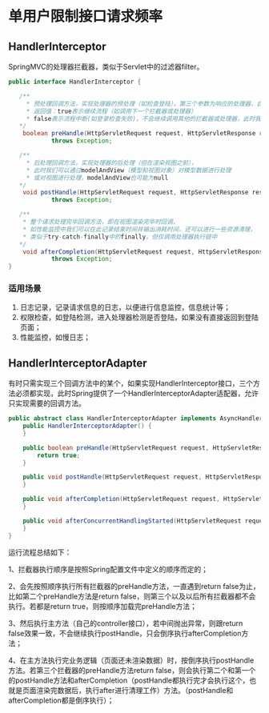# 单用户限制接口请求频率

## HandlerInterceptor

SpringMVC的处理器拦截器，类似于Servlet中的过滤器filter。

```java
public interface HandlerInterceptor {

   /**
     * 预处理回调方法，实现处理器的预处理（如检查登陆），第三个参数为响应的处理器，自定义Controller
     * 返回值：true表示继续流程（如调用下一个拦截器或处理器）
     * false表示流程中断(如登录检查失败)，不会继续调用其他的拦截器或处理器，此时我们需要通过response来产生响应；
   */
    boolean preHandle(HttpServletRequest request, HttpServletResponse response, Object handler)
            throws Exception;

   /**
     * 后处理回调方法，实现处理器的后处理（但在渲染视图之前），
     * 此时我们可以通过modelAndView（模型和视图对象）对模型数据进行处理
     * 或对视图进行处理，modelAndView也可能为null
   */
    void postHandle(HttpServletRequest request, HttpServletResponse response, Object handler, ModelAndView modelAndView)
            throws Exception;

   /**
    * 整个请求处理完毕回调方法，即在视图渲染完毕时回调，
    * 如性能监控中我们可以在此记录结束时间并输出消耗时间，还可以进行一些资源清理，
    * 类似于try-catch-finally中的finally，但仅调用处理器执行链中
   */
    void afterCompletion(HttpServletRequest request, HttpServletResponse response, Object handler, Exception ex)
            throws Exception;
}
```

### 适用场景

1. 日志记录，记录请求信息的日志，以便进行信息监控，信息统计等；
2. 权限检查，如登陆检测，进入处理器检测是否登陆，如果没有直接返回到登陆页面；
3. 性能监控，如慢日志；

## HandlerInterceptorAdapter

有时只需实现三个回调方法中的某个，如果实现HandlerInterceptor接口，三个方法必须都实现，此时Spring提供了一个HandlerInterceptorAdapter适配器，允许只实现需要的回调方法。

```java
public abstract class HandlerInterceptorAdapter implements AsyncHandlerInterceptor {
    public HandlerInterceptorAdapter() {
    }

    public boolean preHandle(HttpServletRequest request, HttpServletResponse response, Object handler) throws Exception {
        return true;
    }

    public void postHandle(HttpServletRequest request, HttpServletResponse response, Object handler, @Nullable ModelAndView modelAndView) throws Exception {
    }

    public void afterCompletion(HttpServletRequest request, HttpServletResponse response, Object handler, @Nullable Exception ex) throws Exception {
    }

    public void afterConcurrentHandlingStarted(HttpServletRequest request, HttpServletResponse response, Object handler) throws Exception {
    }
}
```

运行流程总结如下：

1、拦截器执行顺序是按照Spring配置文件中定义的顺序而定的；

2、会先按照顺序执行所有拦截器的preHandle方法，一直遇到return false为止，比如第二个preHandle方法是return false，则第三个以及以后所有拦截器都不会执行。若都是return true，则按顺序加载完preHandle方法；

3、然后执行主方法（自己的controller接口），若中间抛出异常，则跟return false效果一致，不会继续执行postHandle，只会倒序执行afterCompletion方法；

4、在主方法执行完业务逻辑（页面还未渲染数据）时，按倒序执行postHandle方法。若第三个拦截器的preHandle方法return false，则会执行第二个和第一个的postHandle方法和afterCompletion（postHandle都执行完才会执行这个，也就是页面渲染完数据后，执行after进行清理工作）方法。（postHandle和afterCompletion都是倒序执行）；